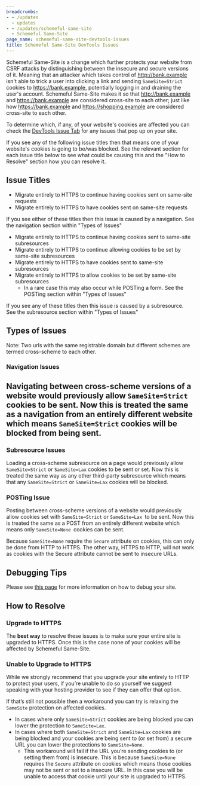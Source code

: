 ```yaml
---
breadcrumbs:
- - /updates
  - updates
- - /updates/schemeful-same-site
  - Schemeful Same-Site
page_name: schemeful-same-site-devtools-issues
title: Schemeful Same-Site DevTools Issues
---
```


Schemeful Same-Site is a change which further protects your website from CSRF
attacks by distinguishing between the insecure and secure versions of it.
Meaning that an attacker which takes control of http://bank.example isn't able
to trick a user into clicking a link and sending `SameSite=Strict` cookies to
https://bank.example, potentially logging in and draining the user's account.
Schemeful Same-Site makes it so that http://bank.example and
https://bank.example are considered cross-site to each other; just like how
https://bank.example and https://shopping.example are considered cross-site to
each other.

To determine which, if any, of your website's cookies are affected you can check
the [DevTools Issue
Tab](https://developers.google.com/web/tools/chrome-devtools/issues) for any
issues that pop up on your site.

If you see any of the following issue titles then that means one of your
website's cookies is going to be/was blocked. See the relevant section for each
issue title below to see what could be causing this and the "How to Resolve"
section how you can resolve it.

## Issue Titles

*   Migrate entirely to HTTPS to continue having cookies sent on
            same-site requests
*   Migrate entirely to HTTPS to have cookies sent on same-site requests

If you see either of these titles then this issue is caused by a navigation. See
the navigation section within "Types of Issues"

*   Migrate entirely to HTTPS to continue having cookies sent to
            same-site subresources
*   Migrate entirely to HTTPS to continue allowing cookies to be set by
            same-site subresources
*   Migrate entirely to HTTPS to have cookies sent to same-site
            subresources
*   Migrate entirely to HTTPS to allow cookies to be set by same-site
            subresources
    *   In a rare case this may also occur while POSTing a form. See the
                POSTing section within "Types of Issues"

If you see any of these titles then this issue is caused by a subresource. See
the subresource section within "Types of Issues"

## Types of Issues

Note: Two urls with the same registrable domain but different schemes are termed
cross-scheme to each other.

### Navigation Issues

## Navigating between cross-scheme versions of a website would previously allow `SameSite=Strict` cookies to be sent. Now this is treated the same as a navigation from an entirely different website which means `SameSite=Strict` cookies will be blocked from being sent.

### Subresource Issues

Loading a cross-scheme subresource on a page would previously allow
`SameSite=Strict` or `SameSite=Lax` cookies to be sent or set. Now this is
treated the same way as any other third-party subresource which means that any
`SameSite=Strict` or `SameSite=Lax` cookies will be blocked.

### POSTing Issue

Posting between cross-scheme versions of a website would previously allow
cookies set with `SameSite=Strict` or `SameSite=Lax `to be sent. Now this is
treated the same as a POST from an entirely different website which means only
`SameSite=None `cookies can be sent.

Because `SameSite=None` require the `Secure` attribute on cookies, this can only
be done from HTTP to HTTPS. The other way, HTTPS to HTTP, will not work as
cookies with the Secure attribute cannot be sent to insecure URLs.

## Debugging Tips

Please see [this
page](/updates/schemeful-same-site/testing-and-debugging-tips-for-schemeful-same-site)
for more information on how to debug your site.

## How to Resolve

### Upgrade to HTTPS

The **best way** to resolve these issues is to make sure your entire site is
upgraded to HTTPS. Once this is the case none of your cookies will be affected
by Schemeful Same-Site.

### Unable to Upgrade to HTTPS

While we strongly recommend that you upgrade your site entirely to HTTP to
protect your users, if you’re unable to do so yourself we suggest speaking with
your hosting provider to see if they can offer that option.

If that’s still not possible then a workaround you can try is relaxing the
`SameSite` protection on affected cookies.

*   In cases where only `SameSite=Strict` cookies are being blocked you
            can lower the protection to `SameSite=Lax`.
*   In cases where both `SameSite=Strict` and `SameSite=Lax` cookies are
            being blocked and your cookies are being sent to (or set from) a
            secure URL you can lower the protections to `SameSite=None`.
    *   This workaround will fail if the URL you’re sending cookies to
                (or setting them from) is insecure. This is because
                `SameSite=None` requires the `Secure` attribute on cookies which
                means those cookies may not be sent or set to a insecure URL. In
                this case you will be unable to access that cookie until your
                site is upgraded to HTTPS.
